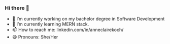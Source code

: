 ### Hi there 👋

- 🔭 I’m currently working on my bachelor degree in Software Development
- 🌱 I’m currently learning MERN stack.
- 📫 How to reach me: linkedin.com/in/anneclairekoch/
- 😄 Pronouns: She/Her


